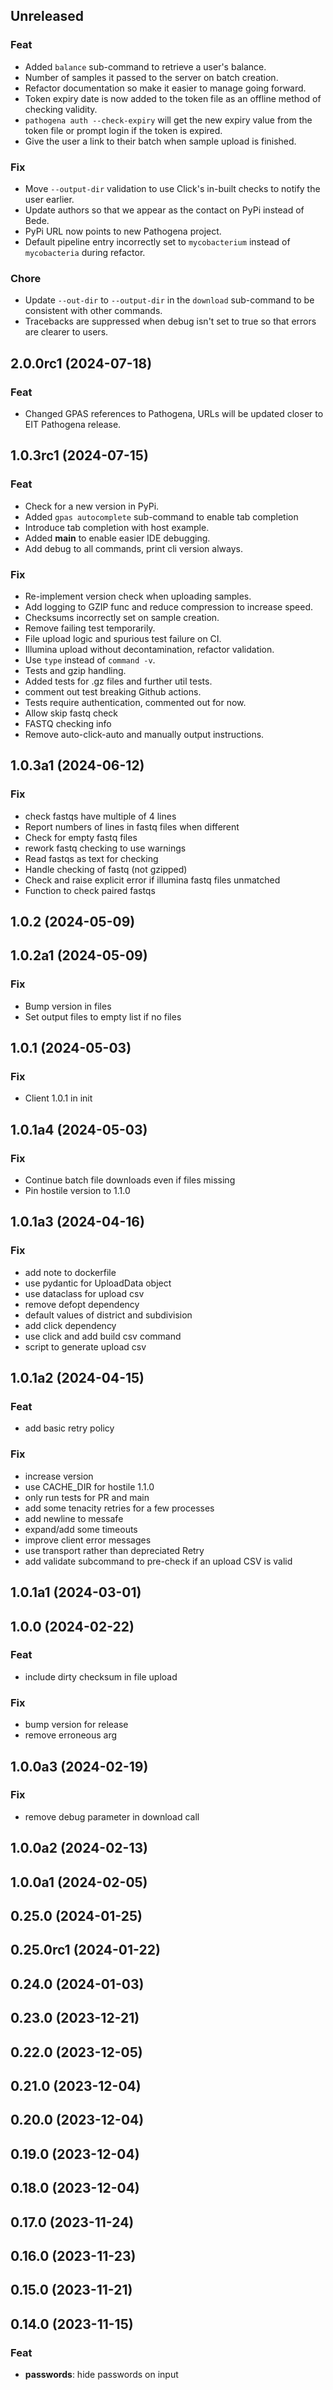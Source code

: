 ## Unreleased

### Feat

- Added `balance` sub-command to retrieve a user's balance.
- Number of samples it passed to the server on batch creation.
- Refactor documentation so make it easier to manage going forward.
- Token expiry date is now added to the token file as an offline method of checking validity.
- `pathogena auth --check-expiry` will get the new expiry value from the token file or prompt login
  if the token is expired.
- Give the user a link to their batch when sample upload is finished.

### Fix

- Move `--output-dir` validation to use Click's in-built checks to notify the user earlier.
- Update authors so that we appear as the contact on PyPi instead of Bede.
- PyPi URL now points to new Pathogena project.
- Default pipeline entry incorrectly set to `mycobacterium` instead of `mycobacteria` during refactor.

### Chore 

- Update `--out-dir` to `--output-dir` in the `download` sub-command to be consistent with other commands.
- Tracebacks are suppressed when debug isn't set to true so that errors are clearer to users.

## 2.0.0rc1 (2024-07-18)

### Feat

- Changed GPAS references to Pathogena, URLs will be updated closer to EIT Pathogena release.

## 1.0.3rc1 (2024-07-15)

### Feat

- Check for a new version in PyPi.
- Added `gpas autocomplete` sub-command to enable tab completion
- Introduce tab completion with host example.
- Added __main__ to enable easier IDE debugging.
- Add debug to all commands, print cli version always.

### Fix

- Re-implement version check when uploading samples.
- Add logging to GZIP func and reduce compression to increase speed.
- Checksums incorrectly set on sample creation.
- Remove failing test temporarily.
- File upload logic and spurious test failure on CI.
- Illumina upload without decontamination, refactor validation.
- Use `type` instead of `command -v`.
- Tests and gzip handling.
- Added tests for .gz files and further util tests.
- comment out test breaking Github actions.
- Tests require authentication, commented out for now.
- Allow skip fastq check
- FASTQ checking info
- Remove auto-click-auto and manually output instructions.

## 1.0.3a1 (2024-06-12)

### Fix

- check fastqs have multiple of 4 lines
- Report numbers of lines in fastq files when different
- Check for empty fastq files
- rework fastq checking to use warnings
- Read fastqs as text for checking
- Handle checking of fastq (not gzipped)
- Check and raise explicit error if illumina fastq files unmatched
- Function to check paired fastqs

## 1.0.2 (2024-05-09)

## 1.0.2a1 (2024-05-09)

### Fix

- Bump version in files
- Set output files to empty list if no files

## 1.0.1 (2024-05-03)

### Fix

- Client 1.0.1 in init

## 1.0.1a4 (2024-05-03)

### Fix

- Continue batch file downloads even if files missing
- Pin hostile version to 1.1.0

## 1.0.1a3 (2024-04-16)

### Fix

- add note to dockerfile
- use pydantic for UploadData object
- use dataclass for upload csv
- remove defopt dependency
- default values of district and subdivision
- add click dependency
- use click and add build csv command
- script to generate upload csv

## 1.0.1a2 (2024-04-15)

### Feat

- add basic retry policy

### Fix

- increase version
- use CACHE_DIR for hostile 1.1.0
- only run tests for PR and main
- add some tenacity retries for a few processes
- add newline to messafe
- expand/add some timeouts
- improve client error messages
- use transport rather than depreciated Retry
- add validate subcommand to pre-check if an upload CSV is valid

## 1.0.1a1 (2024-03-01)

## 1.0.0 (2024-02-22)

### Feat

- include dirty checksum in file upload

### Fix

- bump version for release
- remove erroneous arg

## 1.0.0a3 (2024-02-19)

### Fix

- remove debug parameter in download call

## 1.0.0a2 (2024-02-13)

## 1.0.0a1 (2024-02-05)

## 0.25.0 (2024-01-25)

## 0.25.0rc1 (2024-01-22)

## 0.24.0 (2024-01-03)

## 0.23.0 (2023-12-21)

## 0.22.0 (2023-12-05)

## 0.21.0 (2023-12-04)

## 0.20.0 (2023-12-04)

## 0.19.0 (2023-12-04)

## 0.18.0 (2023-12-04)

## 0.17.0 (2023-11-24)

## 0.16.0 (2023-11-23)

## 0.15.0 (2023-11-21)

## 0.14.0 (2023-11-15)

### Feat

- **passwords**: hide passwords on input
